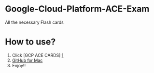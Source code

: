 # Google-Cloud-Platform-ACE-Exam
All the necessary Flash cards

# How to use?
1. Click [GCP ACE CARDS] [1]
2. [GitHub for Mac][1] 
2. Enjoy!!

[1]:  http://mac.github.com/
